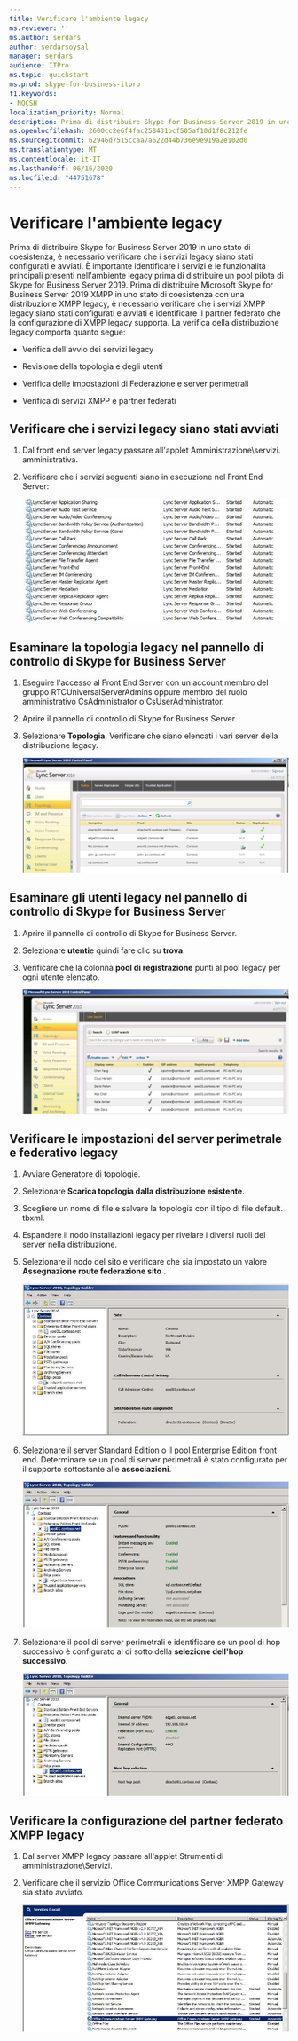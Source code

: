 ```yaml
---
title: Verificare l'ambiente legacy
ms.reviewer: ''
ms.author: serdars
author: serdarsoysal
manager: serdars
audience: ITPro
ms.topic: quickstart
ms.prod: skype-for-business-itpro
f1.keywords:
- NOCSH
localization_priority: Normal
description: Prima di distribuire Skype for Business Server 2019 in uno stato di coesistenza, è necessario verificare che i servizi legacy siano stati configurati e avviati. È importante identificare i servizi e le funzionalità principali presenti nell'ambiente legacy, prima di distribuire un pool pilota di Skype for Business Server 2019. Prima di distribuire Microsoft Skype for Business Server 2019 XMPP in uno stato di coesistenza con una distribuzione XMPP legacy, è necessario verificare che i servizi XMPP legacy siano stati configurati e avviati e identificare il partner federato che la configurazione di XMPP legacy supporta.
ms.openlocfilehash: 2600cc2e6f4fac258431bcf505af10d1f8c212fe
ms.sourcegitcommit: 62946d7515ccaa7a622d44b736e9e919a2e102d0
ms.translationtype: MT
ms.contentlocale: it-IT
ms.lasthandoff: 06/16/2020
ms.locfileid: "44751678"
---
```

# <a name="verify-the-legacy-environment"></a>Verificare l'ambiente legacy

Prima di distribuire Skype for Business Server 2019 in uno stato di coesistenza, è necessario verificare che i servizi legacy siano stati configurati e avviati. È importante identificare i servizi e le funzionalità principali presenti nell'ambiente legacy prima di distribuire un pool pilota di Skype for Business Server 2019. Prima di distribuire Microsoft Skype for Business Server 2019 XMPP in uno stato di coesistenza con una distribuzione XMPP legacy, è necessario verificare che i servizi XMPP legacy siano stati configurati e avviati e identificare il partner federato che la configurazione di XMPP legacy supporta. La verifica della distribuzione legacy comporta quanto segue:
  
- Verifica dell'avvio dei servizi legacy
    
- Revisione della topologia e degli utenti
    
- Verifica delle impostazioni di Federazione e server perimetrali
    
- Verifica di servizi XMPP e partner federati
    
## <a name="verify-that-legacy-services-are-started"></a>Verificare che i servizi legacy siano stati avviati

1. Dal front end server legacy passare all'applet Amministrazione\servizi. amministrativa.
    
2. Verificare che i servizi seguenti siano in esecuzione nel Front End Server:
    
     ![Elenco dei servizi in esecuzione nel front end server](../media/migration_lyncserver_config_w14_services.jpg)
  
## <a name="review-the-legacy-topology-in-skype-for-business-server-control-panel"></a>Esaminare la topologia legacy nel pannello di controllo di Skype for Business Server

1. Eseguire l'accesso al Front End Server con un account membro del gruppo RTCUniversalServerAdmins oppure membro del ruolo amministrativo CsAdministrator o CsUserAdministrator.
    
2. Aprire il pannello di controllo di Skype for Business Server.
    
3. Selezionare **Topologia**. Verificare che siano elencati i vari server della distribuzione legacy.
    
     ![Pagina della topologia del pannello di controllo](../media/migration_lyncserver_2010_topology.JPG)
  
## <a name="review-legacy-users-in-skype-for-business-server-control-panel"></a>Esaminare gli utenti legacy nel pannello di controllo di Skype for Business Server

1. Aprire il pannello di controllo di Skype for Business Server.
    
2. Selezionare **utenti**e quindi fare clic su **trova**.
    
3. Verificare che la colonna **pool di registrazione** punti al pool legacy per ogni utente elencato. 
    
     ![Elenco degli utenti del pannello di controllo](../media/migration_lyncserver_2010_allusers.JPG)
  
## <a name="verify-legacy-edge-and-federation-settings"></a>Verificare le impostazioni del server perimetrale e federativo legacy

1. Avviare Generatore di topologie.
    
2. Selezionare **Scarica topologia dalla distribuzione esistente**.
    
3. Scegliere un nome di file e salvare la topologia con il tipo di file default. tbxml.
    
4. Espandere il nodo installazioni legacy per rivelare i diversi ruoli del server nella distribuzione.
    
5. Selezionare il nodo del sito e verificare che sia impostato un valore **Assegnazione route federazione sito** . 
    
     ![Generatore di topologie, route di Federazione del sito](../media/migration_lyncserver_w14_federation.jpg)
  
6. Selezionare il server Standard Edition o il pool Enterprise Edition front end. Determinare se un pool di server perimetrali è stato configurato per il supporto sottostante alle **associazioni**. 
    
     ![Generatore di topologie che Mostra server e pool](../media/migration_lyncserver_w14_edgepool_media.jpg)
  
7. Selezionare il pool di server perimetrali e identificare se un pool di hop successivo è configurato al di sotto della **selezione dell'hop successivo**.
    
     ![Generatore di topologie, selezione dell'hop successivo](../media/migration_lyncserver_w14_nexthop.jpg)
  
## <a name="verify-legacy-xmpp-federated-partner-configuration"></a>Verificare la configurazione del partner federato XMPP legacy

1. Dal server XMPP legacy passare all'applet Strumenti di amministrazione\Servizi.
    
2. Verificare che il servizio Office Communications Server XMPP Gateway sia stato avviato. 
    
     ![Servizio gateway XMPP di Office Communications Server](../media/migration_lyncserver_15_xmpp_legacyservicesstarted.JPG)
  

